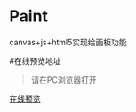 # Paint
canvas+js+html5实现绘画板功能

#在线预览地址
> 请在PC浏览器打开

[在线预览](https://andesome.github.io/Paint/index.html)
